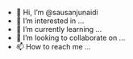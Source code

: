 - 👋 Hi, I’m @sausanjunaidi
- 👀 I’m interested in ...
- 🌱 I’m currently learning ...
- 💞️ I’m looking to collaborate on ...
- 📫 How to reach me ...

<!---
sausanjunaidi/sausanjunaidi is a ✨ special ✨ repository because its `README.md` (this file) appears on your GitHub profile.
You can click the Preview link to take a look at your changes.
--->
